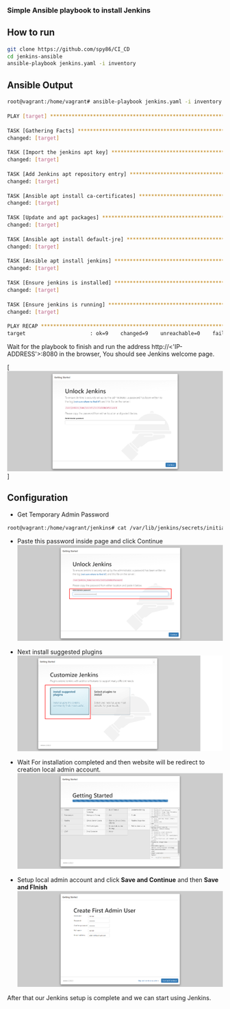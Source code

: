 ### Simple Ansible playbook to install Jenkins

## How to run
```bash
git clone https://github.com/spy86/CI_CD
cd jenkins-ansible
ansible-playbook jenkins.yaml -i inventory
```

## Ansible Output
```bash
root@vagrant:/home/vagrant# ansible-playbook jenkins.yaml -i inventory

PLAY [target] **********************************************************************************************************************************************

TASK [Gathering Facts] *************************************************************************************************************************************
changed: [target]

TASK [Import the jenkins apt key] **************************************************************************************************************************
changed: [target]

TASK [Add Jenkins apt repository entry] ********************************************************************************************************************
changed: [target]

TASK [Ansible apt install ca-certificates] *****************************************************************************************************************
changed: [target]

TASK [Update and apt packages] *****************************************************************************************************************************
changed: [target]

TASK [Ansible apt install default-jre] *********************************************************************************************************************
changed: [target]

TASK [Ansible apt install jenkins] *********************************************************************************************************************
changed: [target]

TASK [Ensure jenkins is installed] *************************************************************************************************************************
changed: [target]

TASK [Ensure jenkins is running] ***************************************************************************************************************************
changed: [target]

PLAY RECAP *************************************************************************************************************************************************
target                     : ok=9    changed=9    unreachable=0    failed=0    skipped=0    rescued=0    ignored=0

```

Wait for the playbook to finish and run the address http://<'IP-ADDRESS'>:8080 in the browser, You should see Jenkins welcome page.

[![alt text](https://github.com/spy86/CI_CD/blob/main/images/JenkinsWelcomePage.png "")]


## Configuration

* Get Temporary Admin Password
```bash
root@vagrant:/home/vagrant/jenkins# cat /var/lib/jenkins/secrets/initialAdminPassword
```

* Paste this password inside page and click Continue
![alt text](/images/AdminPassword.png "")

* Next install suggested plugins
![alt text](/images/SuggestedPlugins.png "")

* Wait For installation completed and then website will be redirect to creation local admin account.
![alt text](/images/SuggestedPlugins2.png "")

* Setup local admin account and click **Save and Continue** and then **Save and FInish**
![alt text](/images/LocalAdminAccount.png "")

After that our Jenkins setup is complete and we can start using Jenkins.
